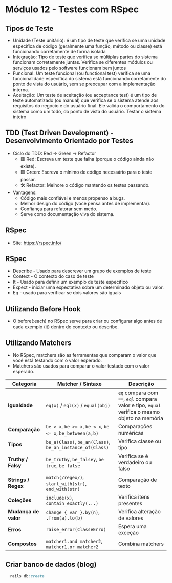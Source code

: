 # Módulo 12 - Testes com RSpec

## Tipos de Teste
* Unidade (Teste unitário): é um tipo de teste que verifica se uma unidade específica de código (geralmente uma função, método ou classe) está funcionando corretamente de forma isolada
* Integração: Tipo de teste que verifica se múltiplas partes do sistema funcionam corretamente juntas. Verifica se diferentes módulos ou serviços usados pelo software funcionam bem juntos
* Funcional: Um teste funcional (ou functional test) verifica se uma funcionalidade específica do sistema está funcionando corretamente do ponto de vista do usuário, sem se preocupar com a implementação interna.
* Aceitação: Um teste de aceitação (ou acceptance test) é um tipo de teste automatizado (ou manual) que verifica se o sistema atende aos requisitos do negócio e do usuário final. Ele valida o comportamento do sistema como um todo, do ponto de vista do usuário. Testar o sistema inteiro

## TDD (Test Driven Development) - Desenvolvimento Orientado por Testes
* Ciclo do TDD: Red → Green → Refactor
  * 🟥 Red: Escreva um teste que falha (porque o código ainda não existe).
  * 🟩 Green: Escreva o mínimo de código necessário para o teste passar.
  * 🛠 Refactor: Melhore o código mantendo os testes passando.
* Vantagens:
  * Código mais confiável e menos propenso a bugs.
  * Melhor design do código (você pensa antes de implementar).
  * Confiança para refatorar sem medo.
  * Serve como documentação viva do sistema.

## RSpec
* Site: https://rspec.info/

## RSpec
* Describe - Usado para descrever um grupo de exemplos de teste
* Context - O contexto do caso de teste
* It - Usado para definir um exemplo de teste específico
* Expect - iniciar uma expectativa sobre um determinado objeto ou valor.
* Eq -  usado para verificar se dois valores são iguais

## Utilizando Before Hook
* O before(:each) no RSpec serve para criar ou configurar algo antes de cada exemplo (it) dentro do contexto ou describe.

## Utilizando Matchers
* No RSpec, matchers são as ferramentas que comparam o valor que você está testando com o valor esperado.
* Matchers são usados para comparar o valor testado com o valor esperado.

| Categoria           | Matcher / Sintaxe                                           | Descrição |
|---------------------|-------------------------------------------------------------|-----------|
| **Igualdade**       | `eq(x)` / `eql(x)` / `equal(obj)`                            | `eq` compara com `==`, `eql` compara valor e tipo, `equal` verifica o mesmo objeto na memória |
| **Comparação**      | `be > x`, `be >= x`, `be < x`, `be <= x`, `be_between(a,b)`  | Comparações numéricas |
| **Tipos**           | `be_a(Class)`, `be_an(Class)`, `be_an_instance_of(Class)`    | Verifica classe ou tipo |
| **Truthy / Falsy**  | `be_truthy`, `be_falsey`, `be true`, `be false`              | Verifica se é verdadeiro ou falso |
| **Strings / Regex** | `match(/regex/)`, `start_with(str)`, `end_with(str)`         | Comparação de texto |
| **Coleções**        | `include(x)`, `contain_exactly(...)`                         | Verifica itens presentes |
| **Mudança de valor**| `change { var }.by(n)`, `.from(a).to(b)`                     | Verifica alteração de valores |
| **Erros**           | `raise_error(ClasseErro)`                                    | Espera uma exceção |
| **Compostos**       | `matcher1.and matcher2`, `matcher1.or matcher2`              | Combina matchers |



## Criar banco de dados (blog)
```ruby
  rails db:create
```




